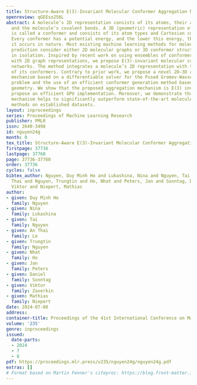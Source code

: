 ```yaml
---
title: Structure-Aware E(3)-Invariant Molecular Conformer Aggregation Networks
openreview: qGEEso256L
abstract: A molecule’s 2D representation consists of its atoms, their attributes,
  and the molecule’s covalent bonds. A 3D (geometric) representation of a molecule
  is called a conformer and consists of its atom types and Cartesian coordinates.
  Every conformer has a potential energy, and the lower this energy, the more likely
  it occurs in nature. Most existing machine learning methods for molecular property
  prediction consider either 2D molecular graphs or 3D conformer structure representations
  in isolation. Inspired by recent work on using ensembles of conformers in conjunction
  with 2D graph representations, we propose E(3)-invariant molecular conformer aggregation
  networks. The method integrates a molecule’s 2D representation with that of multiple
  of its conformers. Contrary to prior work, we propose a novel 2D–3D aggregation
  mechanism based on a differentiable solver for the Fused Gromov-Wasserstein Barycenter
  problem and the use of an efficient conformer generation method based on distance
  geometry. We show that the proposed aggregation mechanism is E(3) invariant and
  propose an efficient GPU implementation. Moreover, we demonstrate that the aggregation
  mechanism helps to significantly outperform state-of-the-art molecule property prediction
  methods on established datasets.
layout: inproceedings
series: Proceedings of Machine Learning Research
publisher: PMLR
issn: 2640-3498
id: nguyen24g
month: 0
tex_title: Structure-Aware E(3)-Invariant Molecular Conformer Aggregation Networks
firstpage: 37736
lastpage: 37760
page: 37736-37760
order: 37736
cycles: false
bibtex_author: Nguyen, Duy Minh Ho and Lukashina, Nina and Nguyen, Tai and Le, An
  Thai and Nguyen, Trungtin and Ho, Nhat and Peters, Jan and Sonntag, Daniel and Zaverkin,
  Viktor and Niepert, Mathias
author:
- given: Duy Minh Ho
  family: Nguyen
- given: Nina
  family: Lukashina
- given: Tai
  family: Nguyen
- given: An Thai
  family: Le
- given: Trungtin
  family: Nguyen
- given: Nhat
  family: Ho
- given: Jan
  family: Peters
- given: Daniel
  family: Sonntag
- given: Viktor
  family: Zaverkin
- given: Mathias
  family: Niepert
date: 2024-07-08
address:
container-title: Proceedings of the 41st International Conference on Machine Learning
volume: '235'
genre: inproceedings
issued:
  date-parts:
  - 2024
  - 7
  - 8
pdf: https://proceedings.mlr.press/v235/nguyen24g/nguyen24g.pdf
extras: []
# Format based on Martin Fenner's citeproc: https://blog.front-matter.io/posts/citeproc-yaml-for-bibliographies/
---
```

